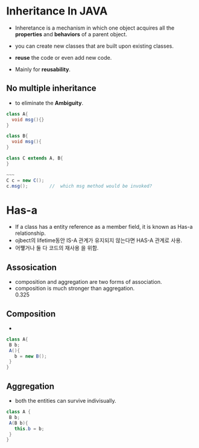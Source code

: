 

# Inheritance In JAVA  

  * Inheretance is a mechanism in which one object acquires all the **properties** and **behaviors** of a parent object.  
  * you can create new classes that are built upon existing classes.  
  * **reuse** the code or even add new code.  
  
  * Mainly for **reusability**.  

## No multiple inheritance  
  * to eliminate the **Ambiguity**.  
   
```java
class A{
  void msg(){}
}

class B{
  void msg(){
}

class C extends A, B{
}

~~~
C c = new C();
c.msg();        //  which msg method would be invoked?

```

# Has-a  

  * If a class has a entity reference as a member field, it is known as Has-a relationship.  
  * ojbect의 lifetime동안 IS-A 관계가 유지되지 않는다면 HAS-A 관계로 사용.  
  * 어쩋거나 둘 다 코드의 재사용 을 위함.  
  
  
  

## Assosication  
  * composition and aggregation are two forms of association.  
  * composition is much stronger than aggregation.  
  0.325
## Composition  
  *  
  
```java
class A{
 B b;
 A(){
   b = new B();
 }
}
```
  
## Aggregation  
  * both the entities can survive indivisually.  
  
```java
class A {
 B b;
 A(B b){
   this.b = b;
 }
}

```
  
